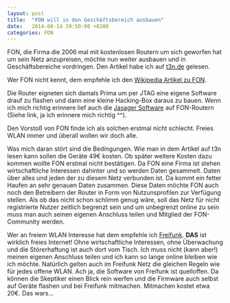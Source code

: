 ```yaml
---
layout: post
title:  "FON will in den Geschäftsbereich ausbauen"
date:   2014-08-14 19:50:00 +0200
categories: FON
---
```

FON, die Firma die 2006 mal mit kostenlosen Routern um sich geworfen hat um sein Netz anzupreisen, möchte nun weiter ausbauen und in Geschäftsbereiche vordringen. Den Artikel habe ich auf [t3n.de](http://t3n.de/news/gratis-wlan-fuer-cafes-562420/) gelesen.

Wer FON nicht kennt, dem empfehle ich den [Wikipedia Artikel zu FON](http://de.wikipedia.org/wiki/FON).

Die Router eigneten sich damals Prima um per JTAG eine eigene Software drauf zu flashen und dann eine kleine Hacking-Box daraus zu bauen. Wenn ich mich richtig erinnere lief auch die [Jasager Software](http://digi.ninja/jasager/) auf FON-Routern (Siehe link, ja ich erinnere mich richtig ^^).

Den Vorstoß von FON finde ich als solchen erstmal nicht schlecht. Freies WLAN immer und überall wollen wir doch alle. 

Was mich daran stört sind die Bedingungen. Wie man in dem Artikel auf t3n lesen kann sollen die Geräte 49€ kosten. Ob später weitere Kosten dazu kommen wollte FON erstmal nicht bestätigen. Da FON eine Firma ist stehen wirtschaftliche Interessen dahinter und so werden Daten gesammelt. Daten über alles und jeden der zu diesem Netz verbunden ist. Da kommt ein fetter Haufen an sehr genauen Daten zusammen. Diese Daten möchte FON auch noch den Betreibern der Router in Form von Nutzunsprofilen zur Verfügung stellen. Als ob das nicht schon schlimm genug wäre, soll das Netz für nicht registrierte Nutzer zeitlich begrenzt sein und um unbegrenzt online zu sein muss man auch seinen eigenen Anschluss teilen und Mitglied der FON-Community werden.

Wer an freiem WLAN Interesse hat dem empfehle ich [Freifunk](http://freifunk.net/). **DAS** ist wirklich freies Internet! Ohne wirtschaftliche Interessen, ohne Überwachung und die Störerhaftung ist auch dort vom Tisch. Ich muss nicht (kann aber!) meinen eigenen Anschluss teilen und ich kann so lange online bleiben wie ich möchte. Natürlich gelten auch im Freifunk Netz die gleichen Regeln wie für jedes offene WLAN. Ach ja, die Software von Freifunk ist quelloffen. Da können die Skeptiker einen Blick rein werfen und die Firmware auch selbst auf Geräte flashen und bei Freifunk mitmachen. Mitmachen kostet etwa 20€. Das wars...